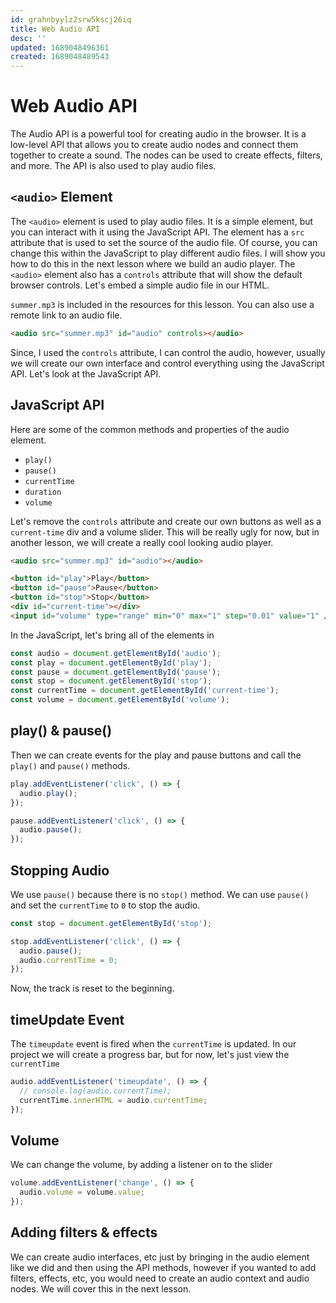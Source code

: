 ```yaml
---
id: grahnbyylz2srw5kscj26iq
title: Web Audio API
desc: ''
updated: 1689048496361
created: 1689048489543
---
```

# Web Audio API

The Audio API is a powerful tool for creating audio in the browser. It is a low-level API that allows you to create audio nodes and connect them together to create a sound. The nodes can be used to create effects, filters, and more. The API is also used to play audio files.

## `<audio>` Element

The `<audio>` element is used to play audio files. It is a simple element, but you can interact with it using the JavaScript API. The element has a `src` attribute that is used to set the source of the audio file. Of course, you can change this within the JavaScript to play different audio files. I will show you how to do this in the next lesson where we build an audio player. The `<audio>` element also has a `controls` attribute that will show the default browser controls. Let's embed a simple audio file in our HTML.

`summer.mp3` is included in the resources for this lesson. You can also use a remote link to an audio file.

```html
<audio src="summer.mp3" id="audio" controls></audio>
```

Since, I used the `controls` attribute, I can control the audio, however, usually we will create our own interface and control everything using the JavaScript API. Let's look at the JavaScript API.

## JavaScript API

Here are some of the common methods and properties of the audio element.

- `play()`
- `pause()`
- `currentTime`
- `duration`
- `volume`

Let's remove the `controls` attribute and create our own buttons as well as a `current-time` div and a volume slider. This will be really ugly for now, but in another lesson, we will create a really cool looking audio player.

```html
<audio src="summer.mp3" id="audio"></audio>

<button id="play">Play</button>
<button id="pause">Pause</button>
<button id="stop">Stop</button>
<div id="current-time"></div>
<input id="volume" type="range" min="0" max="1" step="0.01" value="1" />
```

In the JavaScript, let's bring all of the elements in

```js
const audio = document.getElementById('audio');
const play = document.getElementById('play');
const pause = document.getElementById('pause');
const stop = document.getElementById('stop');
const currentTime = document.getElementById('current-time');
const volume = document.getElementById('volume');
```

## play() & pause()

Then we can create events for the play and pause buttons and call the `play()` and `pause()` methods.

```js
play.addEventListener('click', () => {
  audio.play();
});

pause.addEventListener('click', () => {
  audio.pause();
});
```

## Stopping Audio

We use `pause()` because there is no `stop()` method. We can use `pause()` and set the `currentTime` to `0` to stop the audio.

```js
const stop = document.getElementById('stop');

stop.addEventListener('click', () => {
  audio.pause();
  audio.currentTime = 0;
});
```

Now, the track is reset to the beginning.

## timeUpdate Event

The `timeupdate` event is fired when the `currentTime` is updated. In our project we will create a progress bar, but for now, let's just view the `currentTime`

```js
audio.addEventListener('timeupdate', () => {
  // console.log(audio.currentTime);
  currentTime.innerHTML = audio.currentTime;
});
```

## Volume

We can change the volume, by adding a listener on to the slider

```js
volume.addEventListener('change', () => {
  audio.volume = volume.value;
});
```

## Adding filters & effects

We can create audio interfaces, etc just by bringing in the audio element like we did and then using the API methods, however if you wanted to add filters, effects, etc, you would need to create an audio context and audio nodes. We will cover this in the next lesson.
